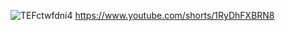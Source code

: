 ![TEFctwfdni4](https://github.com/ToshaTosha/IoT/assets/107906220/956bf385-df68-4c07-b4c2-7dad9bd496ca)
https://www.youtube.com/shorts/1RyDhFXBRN8
